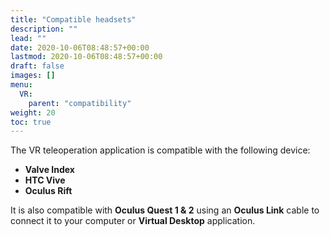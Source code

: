 ```yaml
---
title: "Compatible headsets"
description: ""
lead: ""
date: 2020-10-06T08:48:57+00:00
lastmod: 2020-10-06T08:48:57+00:00
draft: false
images: []
menu:
  VR:
    parent: "compatibility"
weight: 20
toc: true
---
```


The VR teleoperation application is compatible with the following device:  
* **Valve Index**
* **HTC Vive**
* **Oculus Rift**

It is also compatible with **Oculus Quest 1 & 2** using an **Oculus Link** cable to connect it to your computer or **Virtual Desktop** application.
